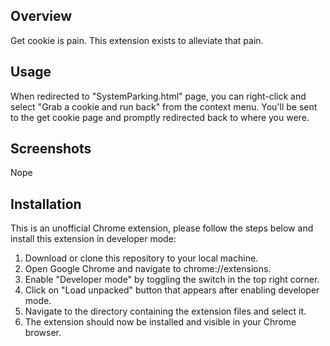 ## Overview

Get cookie is pain. This extension exists to alleviate that pain. 

## Usage

When redirected to "SystemParking.html" page, you can right-click and select "Grab a cookie and run back" from the context menu. You'll be sent to the get cookie page and promptly redirected back to where you were.

## Screenshots

Nope

## Installation

This is an unofficial Chrome extension, please follow the steps below and install this extension in developer mode:

1. Download or clone this repository to your local machine.
2. Open Google Chrome and navigate to chrome://extensions.
3. Enable "Developer mode" by toggling the switch in the top right corner.
4. Click on "Load unpacked" button that appears after enabling developer mode.
5. Navigate to the directory containing the extension files and select it.
6. The extension should now be installed and visible in your Chrome browser.
